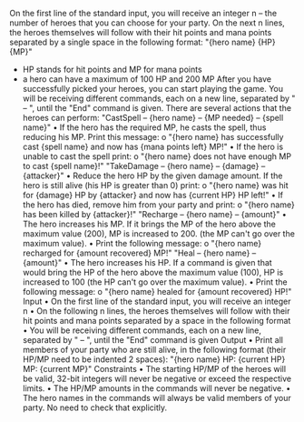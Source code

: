 On the first line of the standard input, you will receive an integer n – the number of heroes that you can choose for your party. On the next n lines, the heroes themselves will follow with their hit points and mana points separated by a single space in the following format: 
"{hero name} {HP} {MP}"
-	HP stands for hit points and MP for mana points
-	a hero can have a maximum of 100 HP and 200 MP
After you have successfully picked your heroes, you can start playing the game. You will be receiving different commands, each on a new line, separated by " – ", until the "End" command is given. 
There are several actions that the heroes can perform:
"CastSpell – {hero name} – {MP needed} – {spell name}"
•	If the hero has the required MP, he casts the spell, thus reducing his MP. Print this message: 
o	"{hero name} has successfully cast {spell name} and now has {mana points left} MP!"
•	If the hero is unable to cast the spell print:
o	"{hero name} does not have enough MP to cast {spell name}!"
"TakeDamage – {hero name} – {damage} – {attacker}"
•	Reduce the hero HP by the given damage amount. If the hero is still alive (his HP is greater than 0) print:
o	"{hero name} was hit for {damage} HP by {attacker} and now has {current HP} HP left!"
•	If the hero has died, remove him from your party and print:
o	"{hero name} has been killed by {attacker}!"
"Recharge – {hero name} – {amount}"
•	The hero increases his MP. If it brings the MP of the hero above the maximum value (200), MP is increased to 200. (the MP can't go over the maximum value).
•	 Print the following message:
o	"{hero name} recharged for {amount recovered} MP!"
"Heal – {hero name} – {amount}"
•	The hero increases his HP. If a command is given that would bring the HP of the hero above the maximum value (100), HP is increased to 100 (the HP can't go over the maximum value).
•	 Print the following message:
o	"{hero name} healed for {amount recovered} HP!"
Input
•	On the first line of the standard input, you will receive an integer n
•	On the following n lines, the heroes themselves will follow with their hit points and mana points separated by a space in the following format
•	You will be receiving different commands, each on a new line, separated by " – ", until the "End" command is given
Output
•	Print all members of your party who are still alive, in the following format (their HP/MP need to be indented 2 spaces):
"{hero name}
  HP: {current HP}
  MP: {current MP}"
Constraints
•	The starting HP/MP of the heroes will be valid, 32-bit integers will never be negative or exceed the respective limits.
•	The HP/MP amounts in the commands will never be negative.
•	The hero names in the commands will always be valid members of your party. No need to check that explicitly.
